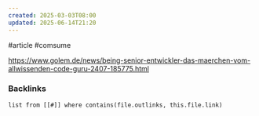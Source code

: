 ```yaml
---
created: 2025-03-03T08:00
updated: 2025-06-14T21:20
---
```

#article #comsume 

https://www.golem.de/news/being-senior-entwickler-das-maerchen-vom-allwissenden-code-guru-2407-185775.html

### Backlinks
```dataview 
list from [[#]] where contains(file.outlinks, this.file.link)
```

